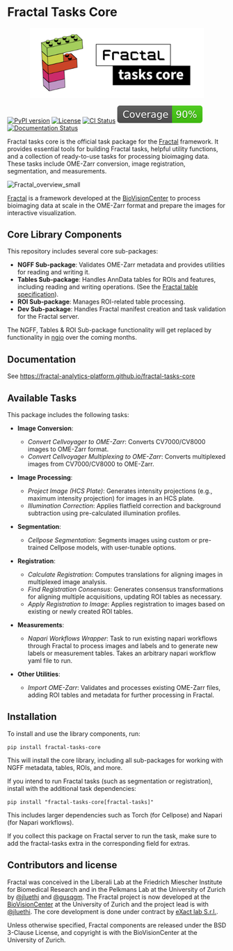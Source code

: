 # Fractal Tasks Core

<p align="center">
  <img src="https://raw.githubusercontent.com/fractal-analytics-platform/fractal-logos/refs/heads/main/projects/fractal_tasks_core.png" alt="Fractal tasks core logo" width="400">
</p>

[![PyPI version](https://img.shields.io/pypi/v/fractal-tasks-core?color=gree)](https://pypi.org/project/fractal-tasks-core/)
[![License](https://img.shields.io/badge/License-BSD_3--Clause-blue.svg)](https://opensource.org/licenses/BSD-3-Clause)
[![CI Status](https://github.com/fractal-analytics-platform/fractal-tasks-core/actions/workflows/ci_pip.yml/badge.svg)](https://github.com/fractal-analytics-platform/fractal-tasks-core/actions/workflows/ci_pip.yml)
[![Coverage](https://raw.githubusercontent.com/fractal-analytics-platform/fractal-tasks-core/python-coverage-comment-action-data/badge.svg)](https://htmlpreview.github.io/?https://github.com/fractal-analytics-platform/fractal-tasks-core/blob/python-coverage-comment-action-data/htmlcov/index.html)
[![Documentation Status](https://github.com/fractal-analytics-platform/fractal-tasks-core/actions/workflows/documentation.yaml/badge.svg)](https://fractal-analytics-platform.github.io/fractal-tasks-core)

Fractal tasks core is the official task package for the [Fractal](https://fractal-analytics-platform.github.io/) framework. It provides essential tools for building Fractal tasks, helpful utility functions, and a collection of ready-to-use tasks for processing bioimaging data. These tasks include OME-Zarr conversion, image registration, segmentation, and measurements.

![Fractal_overview_small](https://github.com/user-attachments/assets/666c8797-2594-4b8e-b1d2-b43fca66d1df)

[Fractal](https://fractal-analytics-platform.github.io/) is a framework developed at the [BioVisionCenter](https://www.biovisioncenter.uzh.ch/en.html) to process bioimaging data at scale in the OME-Zarr format and prepare the images for interactive visualization.

## Core Library Components
This repository includes several core sub-packages:
- **NGFF Sub-package**: Validates OME-Zarr metadata and provides utilities for reading and writing it.
- **Tables Sub-package**: Handles AnnData tables for ROIs and features, including reading and writing operations. (See the [Fractal table specification](https://fractal-analytics-platform.github.io/fractal-tasks-core/tables/)).
- **ROI Sub-package**: Manages ROI-related table processing.
- **Dev Sub-package**: Handles Fractal manifest creation and task validation for the Fractal server.

The NGFF, Tables & ROI Sub-package functionality will get replaced by functionality in [ngio](https://github.com/fractal-analytics-platform/ngio) over the coming months.


## Documentation

See https://fractal-analytics-platform.github.io/fractal-tasks-core

## Available Tasks

This package includes the following tasks:

- **Image Conversion**:
  - *Convert Cellvoyager to OME-Zarr*: Converts CV7000/CV8000 images to OME-Zarr format.
  - *Convert Cellvoyager Multiplexing to OME-Zarr*: Converts multiplexed images from CV7000/CV8000 to OME-Zarr.

- **Image Processing**:
  - *Project Image (HCS Plate)*: Generates intensity projections (e.g., maximum intensity projection) for images in an HCS plate.
  - *Illumination Correction*: Applies flatfield correction and background subtraction using pre-calculated illumination profiles.

- **Segmentation**:
  - *Cellpose Segmentation*: Segments images using custom or pre-trained Cellpose models, with user-tunable options.

- **Registration**:
  - *Calculate Registration*: Computes translations for aligning images in multiplexed image analysis.
  - *Find Registration Consensus*: Generates consensus transformations for aligning multiple acquisitions, updating ROI tables as necessary.
  - *Apply Registration to Image*: Applies registration to images based on existing or newly created ROI tables.

- **Measurements**:
  - *Napari Workflows Wrapper*: Task to run existing napari workflows through Fractal to process images and labels and to generate new labels or measurement tables. Takes an arbitrary napari workflow yaml file to run.

- **Other Utilities**:
  - *Import OME-Zarr*: Validates and processes existing OME-Zarr files, adding ROI tables and metadata for further processing in Fractal.


## Installation

To install and use the library components, run:

```
pip install fractal-tasks-core
```

This will install the core library, including all sub-packages for working with NGFF metadata, tables, ROIs, and more.

If you intend to run Fractal tasks (such as segmentation or registration), install with the additional task dependencies:
```
pip install "fractal-tasks-core[fractal-tasks]"
```

This includes larger dependencies such as Torch (for Cellpose) and Napari (for Napari workflows).

If you collect this package on Fractal server to run the task, make sure to add the fractal-tasks extra in the corresponding field for extras.

## Contributors and license

Fractal was conceived in the Liberali Lab at the Friedrich Miescher Institute for Biomedical Research and in the Pelkmans Lab at the University of Zurich by [@jluethi](https://github.com/jluethi) and [@gusqgm](https://github.com/gusqgm). The Fractal project is now developed at the [BioVisionCenter](https://www.biovisioncenter.uzh.ch/en.html) at the University of Zurich and the project lead is with [@jluethi](https://github.com/jluethi). The core development is done under contract by [eXact lab S.r.l.](https://www.exact-lab.it).

Unless otherwise specified, Fractal components are released under the BSD 3-Clause License, and copyright is with the BioVisionCenter at the University of Zurich.
